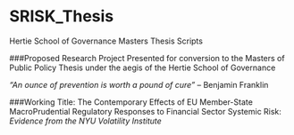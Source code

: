# SRISK_Thesis
Hertie School of Governance Masters Thesis Scripts

###Proposed Research Project
Presented for conversion to the Masters of Public Policy Thesis
under the aegis of the Hertie School of Governance

*“An ounce of prevention is worth a pound of cure”*
– Benjamin Franklin

###Working Title: 
The Contemporary Effects of EU Member-State MacroPrudential Regulatory Responses to Financial Sector Systemic Risk:
*Evidence from the NYU Volatility Institute*
